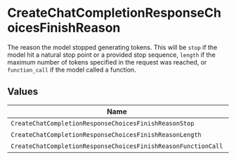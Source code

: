 # CreateChatCompletionResponseChoicesFinishReason

The reason the model stopped generating tokens. This will be `stop` if the model hit a natural stop point or a provided stop sequence,
`length` if the maximum number of tokens specified in the request was reached, or `function_call` if the model called a function.



## Values

| Name                                                          | Value                                                         |
| ------------------------------------------------------------- | ------------------------------------------------------------- |
| `CreateChatCompletionResponseChoicesFinishReasonStop`         | stop                                                          |
| `CreateChatCompletionResponseChoicesFinishReasonLength`       | length                                                        |
| `CreateChatCompletionResponseChoicesFinishReasonFunctionCall` | function_call                                                 |